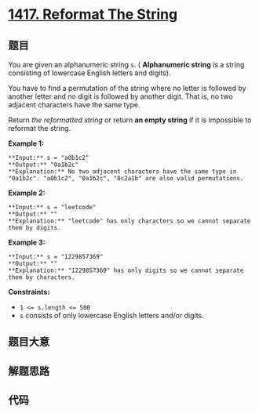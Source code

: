 # [1417. Reformat The String](https://leetcode.com/problems/reformat-the-string)

## 题目

You are given an alphanumeric string `s`. ( **Alphanumeric string** is a
string consisting of lowercase English letters and digits).

You have to find a permutation of the string where no letter is followed by
another letter and no digit is followed by another digit. That is, no two
adjacent characters have the same type.

Return _the reformatted string_ or return **an empty string** if it is
impossible to reformat the string.



**Example 1:**

    
    
    **Input:** s = "a0b1c2"
    **Output:** "0a1b2c"
    **Explanation:** No two adjacent characters have the same type in "0a1b2c". "a0b1c2", "0a1b2c", "0c2a1b" are also valid permutations.
    

**Example 2:**

    
    
    **Input:** s = "leetcode"
    **Output:** ""
    **Explanation:** "leetcode" has only characters so we cannot separate them by digits.
    

**Example 3:**

    
    
    **Input:** s = "1229857369"
    **Output:** ""
    **Explanation:** "1229857369" has only digits so we cannot separate them by characters.
    



**Constraints:**

  * `1 <= s.length <= 500`
  * `s` consists of only lowercase English letters and/or digits.


## 题目大意

## 解题思路

## 代码

```javascript

```
